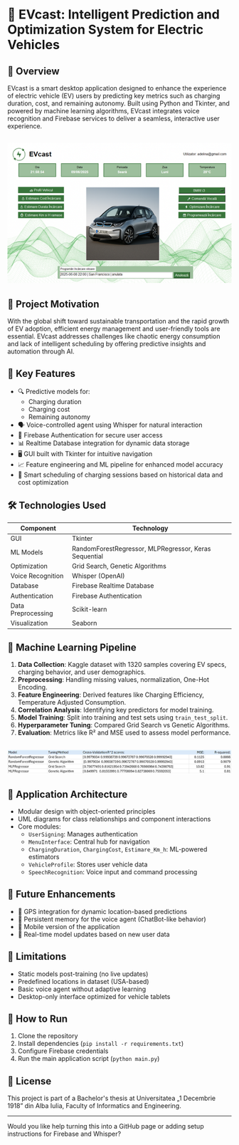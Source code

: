

# 🚗 EVcast: Intelligent Prediction and Optimization System for Electric Vehicles

## 📘 Overview

EVcast is a smart desktop application designed to enhance the experience of electric vehicle (EV) users by predicting key metrics such as charging duration, cost, and remaining autonomy. Built using Python and Tkinter, and powered by machine learning algorithms, EVcast integrates voice recognition and Firebase services to deliver a seamless, interactive user experience.
## ![EVcast Interface](main_menu.png)

## 🎯 Project Motivation

With the global shift toward sustainable transportation and the rapid growth of EV adoption, efficient energy management and user-friendly tools are essential. EVcast addresses challenges like chaotic energy consumption and lack of intelligent scheduling by offering predictive insights and automation through AI.

## 🧠 Key Features

- 🔍 Predictive models for:
  - Charging duration
  - Charging cost
  - Remaining autonomy
- 🗣️ Voice-controlled agent using Whisper for natural interaction
- 🔐 Firebase Authentication for secure user access
- 📊 Realtime Database integration for dynamic data storage
- 🖥️ GUI built with Tkinter for intuitive navigation
- 📈 Feature engineering and ML pipeline for enhanced model accuracy
- 📍 Smart scheduling of charging sessions based on historical data and cost optimization

## 🛠️ Technologies Used

| Component              | Technology                     |
|------------------------|--------------------------------|
| GUI                    | Tkinter                        |
| ML Models              | RandomForestRegressor, MLPRegressor, Keras Sequential |
| Optimization           | Grid Search, Genetic Algorithms |
| Voice Recognition      | Whisper (OpenAI)               |
| Database               | Firebase Realtime Database     |
| Authentication         | Firebase Authentication        |
| Data Preprocessing     | Scikit-learn                   |
| Visualization          | Seaborn                        |

## 🧪 Machine Learning Pipeline

1. **Data Collection**: Kaggle dataset with 1320 samples covering EV specs, charging behavior, and user demographics.
2. **Preprocessing**: Handling missing values, normalization, One-Hot Encoding.
3. **Feature Engineering**: Derived features like Charging Efficiency, Temperature Adjusted Consumption.
4. **Correlation Analysis**: Identifying key predictors for model training.
5. **Model Training**: Split into training and test sets using `train_test_split`.
6. **Hyperparameter Tuning**: Compared Grid Search vs Genetic Algorithms.
7. **Evaluation**: Metrics like R² and MSE used to assess model performance.
## ![Models accuracy](models_accuracy.png)
## 🧩 Application Architecture

- Modular design with object-oriented principles
- UML diagrams for class relationships and component interactions
- Core modules:
  - `UserSigning`: Manages authentication
  - `MenuInterface`: Central hub for navigation
  - `ChargingDuration`, `ChargingCost`, `Estimare_Km_h`: ML-powered estimators
  - `VehicleProfile`: Stores user vehicle data
  - `SpeechRecognition`: Voice input and command processing

## 🚀 Future Enhancements

- 📍 GPS integration for dynamic location-based predictions
- 🧠 Persistent memory for the voice agent (ChatBot-like behavior)
- 📱 Mobile version of the application
- 🔄 Real-time model updates based on new user data

## 📌 Limitations

- Static models post-training (no live updates)
- Predefined locations in dataset (USA-based)
- Basic voice agent without adaptive learning
- Desktop-only interface optimized for vehicle tablets

## 📂 How to Run

1. Clone the repository
2. Install dependencies (`pip install -r requirements.txt`)
3. Configure Firebase credentials
4. Run the main application script (`python main.py`)

## 📄 License

This project is part of a Bachelor's thesis at Universitatea „1 Decembrie 1918” din Alba Iulia, Faculty of Informatics and Engineering.

---

Would you like help turning this into a GitHub page or adding setup instructions for Firebase and Whisper?

